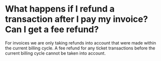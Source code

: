 # What happens if I refund a transaction after I pay my invoice? Can I get a fee refund?

For invoices we are only taking refunds into account that were made within the current billing cycle. A fee refund for any ticket transactions before the current billing cycle cannot be taken into account.
